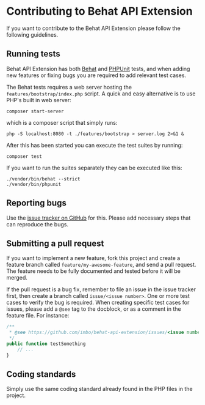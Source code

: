 # Contributing to Behat API Extension

If you want to contribute to the Behat API Extension please follow the following guidelines.

## Running tests

Behat API Extension has both [Behat](http://docs.behat.org/) and [PHPUnit](https://phpunit.de/) tests, and when adding new features or fixing bugs you are required to add relevant test cases.

The Behat tests requires a web server hosting the `features/bootstrap/index.php` script. A quick and easy alternative is to use PHP's built in web server:

    composer start-server

which is a composer script that simply runs:

    php -S localhost:8080 -t ./features/bootstrap > server.log 2>&1 &

After this has been started you can execute the test suites by running:

    composer test

If you want to run the suites separately they can be executed like this:

    ./vendor/bin/behat --strict
    ./vendor/bin/phpunit

## Reporting bugs

Use the [issue tracker on GitHub](https://github.com/imbo/behat-api-extension/issues) for this. Please add necessary steps that can reproduce the bugs.

## Submitting a pull request

If you want to implement a new feature, fork this project and create a feature branch called `feature/my-awesome-feature`, and send a pull request. The feature needs to be fully documented and tested before it will be merged.

If the pull request is a bug fix, remember to file an issue in the issue tracker first, then create a branch called `issue/<issue number>`. One or more test cases to verify the bug is required. When creating specific test cases for issues, please add a `@see` tag to the docblock, or as a comment in the feature file. For instance:

```php
/**
 * @see https://github.com/imbo/behat-api-extension/issues/<issue number>
 */
public function testSomething
    // ...
}
```

## Coding standards

Simply use the same coding standard already found in the PHP files in the project.
